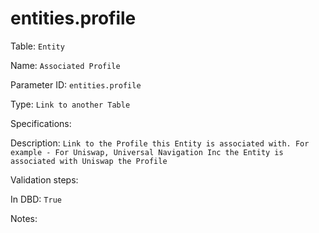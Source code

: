 # entities.profile

Table: ```Entity```

Name: ```Associated Profile```

Parameter ID: ```entities.profile```

Type: ```Link to another Table```

Specifications: 

Description: ```Link to the Profile this Entity is associated with. For example - For Uniswap, Universal Navigation Inc the Entity is associated with Uniswap the Profile```

Validation steps: 

In DBD: ```True```

Notes: 

